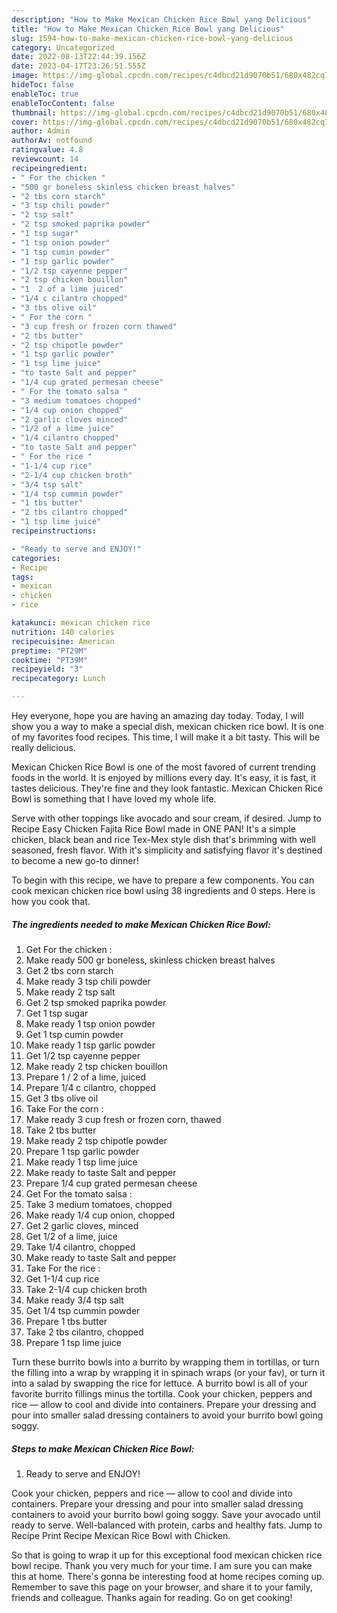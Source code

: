```yaml
---
description: "How to Make Mexican Chicken Rice Bowl yang Delicious"
title: "How to Make Mexican Chicken Rice Bowl yang Delicious"
slug: 1594-how-to-make-mexican-chicken-rice-bowl-yang-delicious
category: Uncategorized
date: 2022-08-13T22:44:39.156Z
date: 2023-04-17T23:26:51.555Z
image: https://img-global.cpcdn.com/recipes/c4dbcd21d9070b51/680x482cq70/mexican-chicken-rice-bowl-recipe-main-photo.jpg
hideToc: false
enableToc: true
enableTocContent: false
thumbnail: https://img-global.cpcdn.com/recipes/c4dbcd21d9070b51/680x482cq70/mexican-chicken-rice-bowl-recipe-main-photo.jpg
cover: https://img-global.cpcdn.com/recipes/c4dbcd21d9070b51/680x482cq70/mexican-chicken-rice-bowl-recipe-main-photo.jpg
author: Admin
authorAv: notfound
ratingvalue: 4.8
reviewcount: 14
recipeingredient:
- " For the chicken "
- "500 gr boneless skinless chicken breast halves"
- "2 tbs corn starch"
- "3 tsp chili powder"
- "2 tsp salt"
- "2 tsp smoked paprika powder"
- "1 tsp sugar"
- "1 tsp onion powder"
- "1 tsp cumin powder"
- "1 tsp garlic powder"
- "1/2 tsp cayenne pepper"
- "2 tsp chicken bouillon"
- "1  2 of a lime juiced"
- "1/4 c cilantro chopped"
- "3 tbs olive oil"
- " For the corn "
- "3 cup fresh or frozen corn thawed"
- "2 tbs butter"
- "2 tsp chipotle powder"
- "1 tsp garlic powder"
- "1 tsp lime juice"
- "to taste Salt and pepper"
- "1/4 cup grated permesan cheese"
- " For the tomato salsa "
- "3 medium tomatoes chopped"
- "1/4 cup onion chopped"
- "2 garlic cloves minced"
- "1/2 of a lime juice"
- "1/4 cilantro chopped"
- "to taste Salt and pepper"
- " For the rice "
- "1-1/4 cup rice"
- "2-1/4 cup chicken broth"
- "3/4 tsp salt"
- "1/4 tsp cummin powder"
- "1 tbs butter"
- "2 tbs cilantro chopped"
- "1 tsp lime juice"
recipeinstructions:

- "Ready to serve and ENJOY!"
categories:
- Recipe
tags:
- mexican
- chicken
- rice

katakunci: mexican chicken rice 
nutrition: 140 calories
recipecuisine: American
preptime: "PT29M"
cooktime: "PT39M"
recipeyield: "3"
recipecategory: Lunch

---
```



Hey everyone, hope you are having an amazing day today. Today, I will show you a way to make a special dish, mexican chicken rice bowl. It is one of my favorites food recipes. This time, I will make it a bit tasty. This will be really delicious.

Mexican Chicken Rice Bowl is one of the most favored of current trending foods in the world. It is enjoyed by millions every day. It's easy, it is fast, it tastes delicious. They're fine and they look fantastic. Mexican Chicken Rice Bowl is something that I have loved my whole life.

Serve with other toppings like avocado and sour cream, if desired. Jump to Recipe Easy Chicken Fajita Rice Bowl made in ONE PAN! It&#39;s a simple chicken, black bean and rice Tex-Mex style dish that&#39;s brimming with well seasoned, fresh flavor. With it&#39;s simplicity and satisfying flavor it&#39;s destined to become a new go-to dinner!


To begin with this recipe, we have to prepare a few components. You can cook mexican chicken rice bowl using 38 ingredients and 0 steps. Here is how you cook that.

<!--inarticleads1-->

##### The ingredients needed to make Mexican Chicken Rice Bowl:

1. Get  For the chicken :
1. Make ready 500 gr boneless, skinless chicken breast halves
1. Get 2 tbs corn starch
1. Make ready 3 tsp chili powder
1. Make ready 2 tsp salt
1. Get 2 tsp smoked paprika powder
1. Get 1 tsp sugar
1. Make ready 1 tsp onion powder
1. Get 1 tsp cumin powder
1. Make ready 1 tsp garlic powder
1. Get 1/2 tsp cayenne pepper
1. Make ready 2 tsp chicken bouillon
1. Prepare 1 / 2 of a lime, juiced
1. Prepare 1/4 c cilantro, chopped
1. Get 3 tbs olive oil
1. Take  For the corn :
1. Make ready 3 cup fresh or frozen corn, thawed
1. Take 2 tbs butter
1. Make ready 2 tsp chipotle powder
1. Prepare 1 tsp garlic powder
1. Make ready 1 tsp lime juice
1. Make ready to taste Salt and pepper
1. Prepare 1/4 cup grated permesan cheese
1. Get  For the tomato salsa :
1. Take 3 medium tomatoes, chopped
1. Make ready 1/4 cup onion, chopped
1. Get 2 garlic cloves, minced
1. Get 1/2 of a lime, juice
1. Take 1/4 cilantro, chopped
1. Make ready to taste Salt and pepper
1. Take  For the rice :
1. Get 1-1/4 cup rice
1. Take 2-1/4 cup chicken broth
1. Make ready 3/4 tsp salt
1. Get 1/4 tsp cummin powder
1. Prepare 1 tbs butter
1. Take 2 tbs cilantro, chopped
1. Prepare 1 tsp lime juice


Turn these burrito bowls into a burrito by wrapping them in tortillas, or turn the filling into a wrap by wrapping it in spinach wraps (or your fav), or turn it into a salad by swapping the rice for lettuce. A burrito bowl is all of your favorite burrito fillings minus the tortilla. Cook your chicken, peppers and rice — allow to cool and divide into containers. Prepare your dressing and pour into smaller salad dressing containers to avoid your burrito bowl going soggy. 

<!--inarticleads2-->

##### Steps to make Mexican Chicken Rice Bowl:


1. Ready to serve and ENJOY!

Cook your chicken, peppers and rice — allow to cool and divide into containers. Prepare your dressing and pour into smaller salad dressing containers to avoid your burrito bowl going soggy. Save your avocado until ready to serve. Well-balanced with protein, carbs and healthy fats. Jump to Recipe Print Recipe Mexican Rice Bowl with Chicken. 

So that is going to wrap it up for this exceptional food mexican chicken rice bowl recipe. Thank you very much for your time. I am sure you can make this at home. There's gonna be interesting food at home recipes coming up. Remember to save this page on your browser, and share it to your family, friends and colleague. Thanks again for reading. Go on get cooking!

